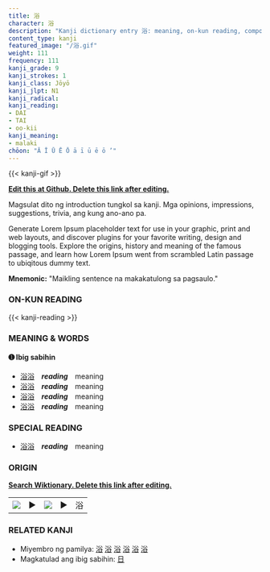 ```yaml
---
title: 浴
character: 浴
description: "Kanji dictionary entry 浴: meaning, on-kun reading, compounds, origin, related kanji"
content_type: kanji
featured_image: "/浴.gif"
weight: 111
frequency: 111
kanji_grade: 9
kanji_strokes: 1
kanji_class: Jōyō
kanji_jlpt: N1
kanji_radical: 
kanji_reading: 
- DAI
- TAI
- oo-kii
kanji_meaning:
- malaki
chōon: "Ā Ī Ū Ē Ō ā ī ū ē ō ’"
---
```

[//]: # (Don't edit the line below. Kanji animated GIF code is automatically generated.)
{{< kanji-gif >}}

[//]: # (Edit below this line.)

**[Edit this at Github. Delete this link after editing.](https://github.com/tim0g/tim/tree/main/content/kanji/浴/index.md)**

Magsulat dito ng introduction tungkol sa kanji. Mga opinions, impressions, suggestions, trivia, ang kung ano-ano pa.

Generate Lorem Ipsum placeholder text for use in your graphic, print and web layouts, and discover plugins for your favorite writing, design and blogging tools. Explore the origins, history and meaning of the famous passage, and learn how Lorem Ipsum went from scrambled Latin passage to ubiqitous dummy text.
 
**Mnemonic:** "Maikling sentence na makakatulong sa pagsaulo."

### ON-KUN READING

[//]: # (Don't edit the line below. ON-KUN READING code is automatically generated.)
{{< kanji-reading >}}

### MEANING & WORDS

#### ➊ **Ibig sabihin**
  - [浴](../浴)[浴](../浴)　***reading***　meaning
  - [浴](../浴)[浴](../浴)　***reading***　meaning
  - [浴](../浴)[浴](../浴)　***reading***　meaning
  - [浴](../浴)[浴](../浴)　***reading***　meaning

### SPECIAL READING
  - [浴](../浴)[浴](../浴)　***reading***　meaning

### ORIGIN

**[Search Wiktionary. Delete this link after editing.](https://wiktionary.org/wiki/浴)**
<table class="kanji-table"><tr><td>
<img src="60px-浴-bronze.svg.png">
</td><td>▶</td><td>
<img src="60px-浴-oracle.svg.png">
</td><td>▶</td>
<td class="kanji-origin">浴</td>
</tr></table>

### RELATED KANJI
- Miyembro ng pamilya: [浴](../浴) [浴](../浴) [浴](../浴) [浴](../浴) [浴](../浴) [浴](../浴)
- Magkatulad ang ibig sabihin: [日](../日)
